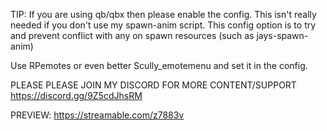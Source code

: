 TIP: If you are using qb/qbx then please enable the config. 
This isn't really needed if you don't use my spawn-anim script.
This config option is to try and prevent conflict with any on spawn resources (such as jays-spawn-anim)

Use RPemotes or even better Scully_emotemenu and set it in the config.

PLEASE PLEASE JOIN MY DISCORD FOR MORE CONTENT/SUPPORT
https://discord.gg/9Z5cdJhsRM

PREVIEW: https://streamable.com/z7883v
